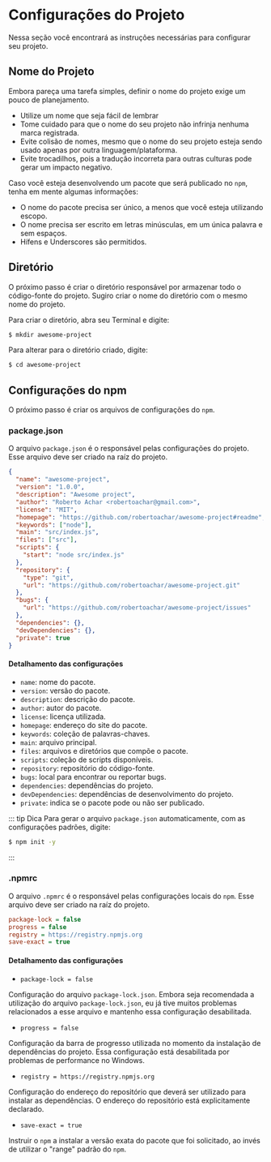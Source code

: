 # Configurações do Projeto

Nessa seção você encontrará as instruções necessárias para configurar seu projeto.

## Nome do Projeto

Embora pareça uma tarefa simples, definir o nome do projeto exige um pouco de planejamento.

- Utilize um nome que seja fácil de lembrar
- Tome cuidado para que o nome do seu projeto não infrinja nenhuma marca registrada.
- Evite colisão de nomes, mesmo que o nome do seu projeto esteja sendo usado apenas por outra linguagem/plataforma.
- Evite trocadilhos, pois a tradução incorreta para outras culturas pode gerar um impacto negativo.

Caso você esteja desenvolvendo um pacote que será publicado no `npm`, tenha em mente algumas informações:

- O nome do pacote precisa ser único, a menos que você esteja utilizando escopo.
- O nome precisa ser escrito em letras minúsculas, em um única palavra e sem espaços.
- Hífens e Underscores são permitidos.

## Diretório

O próximo passo é criar o diretório responsável por armazenar todo o código-fonte do projeto. Sugiro criar o nome do diretório com o mesmo nome do projeto.

Para criar o diretório, abra seu Terminal e digite:

```bash
$ mkdir awesome-project
```

Para alterar para o diretório criado, digite:

```bash
$ cd awesome-project
```

## Configurações do npm

O próximo passo é criar os arquivos de configurações do `npm`.

### package.json

O arquivo `package.json` é o responsável pelas configurações do projeto. Esse arquivo deve ser criado na raíz do projeto.

```json
{
  "name": "awesome-project",
  "version": "1.0.0",
  "description": "Awesome project",
  "author": "Roberto Achar <robertoachar@gmail.com>",
  "license": "MIT",
  "homepage": "https://github.com/robertoachar/awesome-project#readme",
  "keywords": ["node"],
  "main": "src/index.js",
  "files": ["src"],
  "scripts": {
    "start": "node src/index.js"
  },
  "repository": {
    "type": "git",
    "url": "https://github.com/robertoachar/awesome-project.git"
  },
  "bugs": {
    "url": "https://github.com/robertoachar/awesome-project/issues"
  },
  "dependencies": {},
  "devDependencies": {},
  "private": true
}
```

#### Detalhamento das configurações

- `name`: nome do pacote.
- `version`: versão do pacote.
- `description`: descrição do pacote.
- `author`: autor do pacote.
- `license`: licença utilizada.
- `homepage`: endereço do site do pacote.
- `keywords`: coleção de palavras-chaves.
- `main`: arquivo principal.
- `files`: arquivos e diretórios que compõe o pacote.
- `scripts`: coleção de scripts disponíveis.
- `repository`: repositório do código-fonte.
- `bugs`: local para encontrar ou reportar bugs.
- `dependencies`: dependências do projeto.
- `devDependencies`: dependências de desenvolvimento do projeto.
- `private`: indica se o pacote pode ou não ser publicado.

::: tip Dica
Para gerar o arquivo `package.json` automaticamente, com as configurações padrões, digite:

```bash
$ npm init -y
```

:::

### .npmrc

O arquivo `.npmrc` é o responsável pelas configurações locais do `npm`. Esse arquivo deve ser criado na raíz do projeto.

```ini
package-lock = false
progress = false
registry = https://registry.npmjs.org
save-exact = true
```

#### Detalhamento das configurações

- `package-lock = false`

Configuração do arquivo `package-lock.json`. Embora seja recomendada a utilização do arquivo `package-lock.json`, eu já tive muitos problemas relacionados a esse arquivo e mantenho essa configuração desabilitada.

- `progress = false`

Configuração da barra de progresso utilizada no momento da instalação de dependências do projeto. Essa configuração está desabilitada por problemas de performance no Windows.

- `registry = https://registry.npmjs.org`

Configuração do endereço do repositório que deverá ser utilizado para instalar as dependências. O endereço do repositório está explicitamente declarado.

- `save-exact = true`

Instruir o `npm` a instalar a versão exata do pacote que foi solicitado, ao invés de utilizar o "range" padrão do `npm`.
